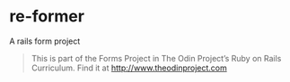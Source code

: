 # re-former
A rails form project
> This is part of the Forms Project in The Odin Project’s Ruby on Rails Curriculum. Find it at http://www.theodinproject.com